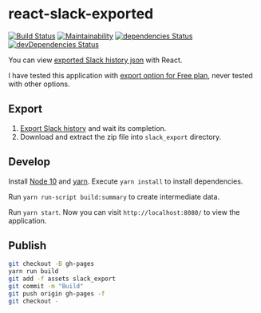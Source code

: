 # react-slack-exported

[![Build Status](https://travis-ci.org/ohtake/react-slack-exported.svg?branch=master)](https://travis-ci.org/ohtake/react-slack-exported)
[![Maintainability](https://api.codeclimate.com/v1/badges/8407db0613919952d1ce/maintainability)](https://codeclimate.com/github/ohtake/react-slack-exported/maintainability)
[![dependencies Status](https://david-dm.org/ohtake/react-slack-exported/status.svg)](https://david-dm.org/ohtake/react-slack-exported)
[![devDependencies Status](https://david-dm.org/ohtake/react-slack-exported/dev-status.svg)](https://david-dm.org/ohtake/react-slack-exported?type=dev)

You can view [exported Slack history json](https://get.slack.help/hc/en-us/articles/201658943-Exporting-your-team-s-Slack-history) with React.

I have tested this application with [export option for Free plan](https://get.slack.help/hc/en-us/articles/204897248), never tested with other options.

## Export

1. [Export Slack history](https://my.slack.com/services/export) and wait its completion.
1. Download and extract the zip file into `slack_export` directory.

## Develop

Install [Node 10](https://nodejs.org/en/download/) and [yarn](https://yarnpkg.com/en/docs/install). Execute `yarn install` to install dependencies.

Run `yarn run-script build:summary` to create intermediate data.

Run `yarn start`. Now you can visit `http://localhost:8080/` to view the application.

## Publish

```bash
git checkout -B gh-pages
yarn run build
git add -f assets slack_export
git commit -m "Build"
git push origin gh-pages -f
git checkout -
```
